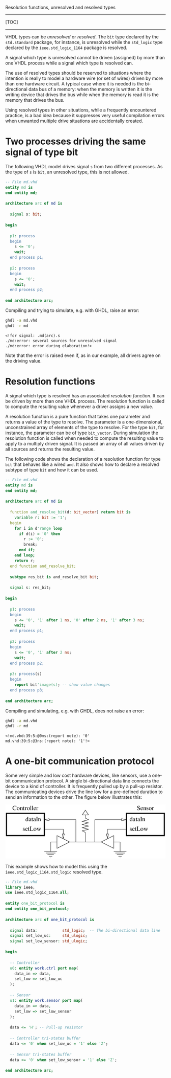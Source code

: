 <!--
Copyright © Telecom Paris
Copyright © Renaud Pacalet (renaud.pacalet@telecom-paris.fr)

This file must be used under the terms of the CeCILL. This source
file is licensed as described in the file COPYING, which you should
have received as part of this distribution. The terms are also
available at:
https://cecill.info/licences/Licence_CeCILL_V2.1-en.html
-->

Resolution functions, unresolved and resolved types

---

[TOC]

---

VHDL types can be *unresolved* or *resolved*.
The `bit` type declared by the `std.standard` package, for instance, is unresolved while the `std_logic` type declared by the `ieee.std_logic_1164` package is resolved.

A signal which type is unresolved cannot be driven (assigned) by more than one VHDL process while a signal which type is resolved can.

The use of resolved types should be reserved to situations where the intention is really to model a hardware wire (or set of wires) driven by more than one hardware circuit.
A typical case where it is needed is the bi-directional data bus of a memory: when the memory is written it is the writing device that drives the bus while when the memory is read it is the memory that drives the bus.

Using resolved types in other situations, while a frequently encountered practice, is a bad idea because it suppresses very useful compilation errors when unwanted multiple drive situations are accidentally created.

# Two processes driving the same signal of type bit

The following VHDL model drives signal `s` from two different processes.
As the type of `s` is `bit`, an unresolved type, this is not allowed.

```vhdl
-- File md.vhd
entity md is
end entity md;

architecture arc of md is

  signal s: bit;

begin

  p1: process
  begin
    s <= '0';
    wait;
  end process p1;

  p2: process
  begin
    s <= '0';
    wait;
  end process p2;

end architecture arc;
```

Compiling and trying to simulate, e.g. with GHDL, raise an error:

```bash
ghdl -a md.vhd
ghdl -r md
```

```escape
<!for signal: .md(arc).s
./md:error: several sources for unresolved signal
./md:error: error during elaboration!>
```

Note that the error is raised even if, as in our example, all drivers agree on the driving value.

# Resolution functions

A signal which type is resolved has an associated *resolution function*.
It can be driven by more than one VHDL process.
The resolution function is called to compute the resulting value whenever a driver assigns a new value.

A resolution function is a pure function that takes one parameter and returns a value of the type to resolve.
The parameter is a one-dimensional, unconstrained array of elements of the type to resolve.
For the type `bit`, for instance, the parameter can be of type `bit_vector`.
During simulation the resolution function is called when needed to compute the resulting value to apply to a multiply driven signal.
It is passed an array of all values driven by all sources and returns the resulting value.

The following code shows the declaration of a resolution function for type `bit` that behaves like a wired `and`.
It also shows how to declare a resolved subtype of type `bit` and how it can be used.

```vhdl
-- File md.vhd
entity md is
end entity md;

architecture arc of md is

  function and_resolve_bit(d: bit_vector) return bit is
    variable r: bit := '1';
  begin
    for i in d'range loop
      if d(i) = '0' then
        r := '0';
        break;
      end if;
    end loop;
    return r;
  end function and_resolve_bit;

  subtype res_bit is and_resolve_bit bit;

  signal s: res_bit;

begin

  p1: process
  begin
    s <= '0', '1' after 1 ns, '0' after 2 ns, '1' after 3 ns;
    wait;
  end process p1;

  p2: process
  begin
    s <= '0', '1' after 2 ns;
    wait;
  end process p2;

  p3: process(s)
  begin
    report bit'image(s); -- show value changes
  end process p3;

end architecture arc;
```

Compiling and simulating, e.g. with GHDL, does not raise an error:

```bash
ghdl -a md.vhd
ghdl -r md
```

```escape
<!md.vhd:39:5:@0ms:(report note): '0'
md.vhd:39:5:@3ns:(report note): '1'!>
```

# A one-bit communication protocol

Some very simple and low cost hardware devices, like sensors, use a one-bit communication protocol.
A single bi-directional data line connects the device to a kind of controller.
It is frequently pulled up by a pull-up resistor.
The communicating devices drive the line low for a pre-defined duration to send an information to the other.
The figure below illustrates this:

[![A one-bit communication protocol][1]][1]

This example shows how to model this using the `ieee.std_logic_1164.std_logic` resolved type.

```vhdl
-- File md.vhd
library ieee;
use ieee.std_logic_1164.all;

entity one_bit_protocol is
end entity one_bit_protocol;

architecture arc of one_bit_protocol is

  signal data:           std_logic;  -- The bi-directional data line
  signal set_low_uc:     std_ulogic;
  signal set_low_sensor: std_ulogic;

begin

  -- Controller
  u0: entity work.ctrl port map(
    data_in => data,
    set_low => set_low_uc
  );

  -- Sensor
  u1: entity work.sensor port map(
    data_in => data,
    set_low => set_low_sensor
  );

  data <= 'H'; -- Pull-up resistor

  -- Controller tri-states buffer
  data <= '0' when set_low_uc = '1' else 'Z';

  -- Sensor tri-states buffer
  data <= '0' when set_low_sensor = '1' else 'Z';

end architecture arc;
```

[1]: ../../images/one-bit-protocol-fig.png

<!-- vim: set tabstop=4 softtabstop=4 shiftwidth=4 expandtab textwidth=0: -->
